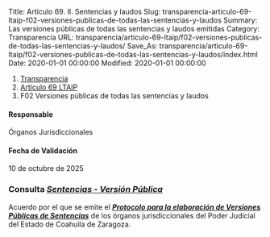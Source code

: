 Title: Artículo 69. II. Sentencias y laudos
Slug: transparencia-articulo-69-ltaip-f02-versiones-publicas-de-todas-las-sentencias-y-laudos
Summary: Las versiones públicas de todas las sentencias y laudos emitidas
Category: Transparencia
URL: transparencia/articulo-69-ltaip/f02-versiones-publicas-de-todas-las-sentencias-y-laudos/
Save_As: transparencia/articulo-69-ltaip/f02-versiones-publicas-de-todas-las-sentencias-y-laudos/index.html
Date: 2020-01-01 00:00:00
Modified: 2020-01-01 00:00:00


<nav aria-label="breadcrumb">
<ol class="breadcrumb">
<li class="breadcrumb-item"><a href="../../">Transparencia</a></li>
<li class="breadcrumb-item"><a href="../">Artículo 69 LTAIP</a></li>
<li class="breadcrumb-item active" aria-current="page">F02 Versiones públicas de todas las sentencias y laudos</li>
</ol>
</nav>



#### Responsable

Órganos Jurisdiccionales


#### Fecha de Validación

10 de octubre de 2025


### Consulta [*Sentencias - Versión Pública*](https://www.pjecz.gob.mx/consultas/sentencias/#gsc.tab=0)



Acuerdo por el que se emite el **[*Protocolo para la elaboración de Versiones Públicas de Sentencias*](https://storage.googleapis.com/pjecz-gob-mx/Transparencia/Art%C3%ADculo%2021/F02%20Marco%20Normativo/Protocolos%20de%20Actuaci%C3%B3n/Protocolo%20para%20la%20Elaboraci%C3%B3n%20de%20Versiones%20P%C3%BAblicas%20de%20las%20Sentencias%20de%20los%20%C3%93rganos%20Jurisdiccionales%20del%20Poder%20Judicial%20del%20Estado%20de%20Coahuila%20de%20Zaragoza.pdf)** de los órganos jurisdiccionales del Poder Judicial del Estado de Coahuila de Zaragoza.

